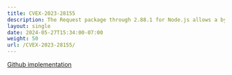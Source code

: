 ```yaml
---
title: CVEX-2023-28155
description: The Request package through 2.88.1 for Node.js allows a bypass of SSRF mitigations via an attacker-controller server that does a cross-protocol redirect (HTTP to HTTPS, or HTTPS to HTTP). This vulnerability only affects products that are no longer supported by the maintainer.
layout: single
date: 2024-05-27T15:34:00-07:00
weight: 50
url: /CVEX-2023-28155/
---
```


[Github implementation](https://github.com/ucsb-seclab/cvex-xplor/tree/main/CVEX-2023-28155)